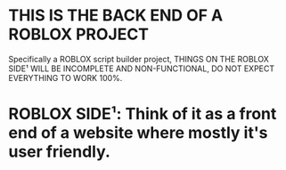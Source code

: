 # **THIS IS THE BACK END OF A ROBLOX PROJECT**

Specifically a ROBLOX script builder project,
THINGS ON THE ROBLOX SIDE¹ WILL BE INCOMPLETE AND NON-FUNCTIONAL,
DO NOT EXPECT EVERYTHING TO WORK 100%.



# ROBLOX SIDE¹: Think of it as a front end of a website where mostly it's user friendly.
